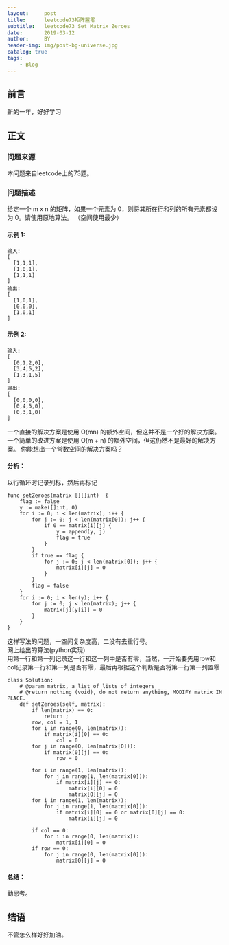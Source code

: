 ```yaml
---
layout:     post
title:      leetcode73矩阵置零
subtitle:   leetcode73 Set Matrix Zeroes
date:       2019-03-12
author:     BY
header-img: img/post-bg-universe.jpg
catalog: true
tags:
    - Blog
---
```



## 前言

新的一年，好好学习

## 正文

### 问题来源

本问题来自leetcode上的73题。

### 问题描述

给定一个 m x n 的矩阵，如果一个元素为 0，则将其所在行和列的所有元素都设为 0。请使用原地算法。 （空间使用最少）

#### 示例 1:
```
输入: 
[
  [1,1,1],
  [1,0,1],
  [1,1,1]
]
输出: 
[
  [1,0,1],
  [0,0,0],
  [1,0,1]
]
``` 

#### 示例 2:
```
输入: 
[
  [0,1,2,0],
  [3,4,5,2],
  [1,3,1,5]
]
输出: 
[
  [0,0,0,0],
  [0,4,5,0],
  [0,3,1,0]
]
``` 
一个直接的解决方案是使用  O(mn) 的额外空间，但这并不是一个好的解决方案。
一个简单的改进方案是使用 O(m + n) 的额外空间，但这仍然不是最好的解决方案。
你能想出一个常数空间的解决方案吗？

#### 分析：
以行循环时记录列标，然后再标记
```
func setZeroes(matrix [][]int)  {
	flag := false
	y := make([]int, 0)
	for i := 0; i < len(matrix); i++ {
		for j := 0; j < len(matrix[0]); j++ {
			if 0 == matrix[i][j] {
				y = append(y, j)
				flag = true
			}
		}
		if true == flag {
			for j := 0; j < len(matrix[0]); j++ {
				matrix[i][j] = 0
			}
		}
		flag = false
	}
	for i := 0; i < len(y); i++ {
		for j := 0; j < len(matrix); j++ {
			matrix[j][y[i]] = 0
		}
	}
}
```
这样写法的问题，一空间复杂度高，二没有去重行号。  
网上给出的算法(python实现)  
用第一行和第一列记录这一行和这一列中是否有零，当然，一开始要先用row和col记录第一行和第一列是否有零，最后再根据这个判断是否将第一行第一列置零
```
class Solution:
    # @param matrix, a list of lists of integers
    # @return nothing (void), do not return anything, MODIFY matrix IN PLACE.
    def setZeroes(self, matrix):
        if len(matrix) == 0:
            return ;
        row, col = 1, 1
        for i in range(0, len(matrix)):
            if matrix[i][0] == 0:
                col = 0
        for j in range(0, len(matrix[0])):
            if matrix[0][j] == 0:
                row = 0
        
        for i in range(1, len(matrix)):
            for j in range(1, len(matrix[0])):
                if matrix[i][j] == 0:
                    matrix[i][0] = 0
                    matrix[0][j] = 0
        for i in range(1, len(matrix)):
            for j in range(1, len(matrix[0])):
                if matrix[i][0] == 0 or matrix[0][j] == 0:
                    matrix[i][j] = 0
                    
        if col == 0:
            for i in range(0, len(matrix)):
                matrix[i][0] = 0
        if row == 0:
            for j in range(0, len(matrix[0])):
                matrix[0][j] = 0
```
#### 总结：
勤思考。

## 结语
不管怎么样好好加油。

